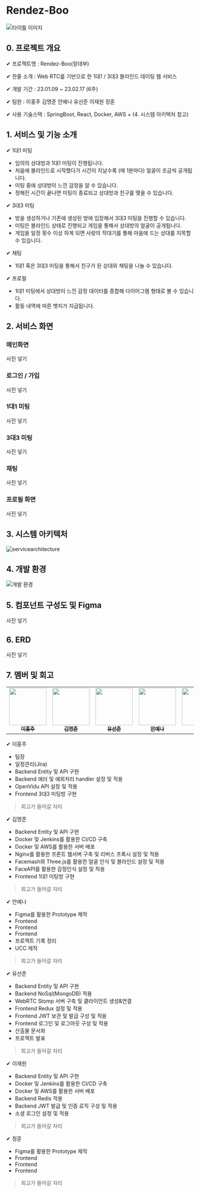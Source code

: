# Rendez-Boo 

![타이틀 이미지](https://user-images.githubusercontent.com/109324637/219056160-a5b1a9cf-bcf5-4835-bc4e-e295666ce5e1.png)

## 0. 프로젝트 개요

✔ 프로젝트명 : Rendez-Boo(랑데부)

✔ 한줄 소개 : Web RTC를 기반으로 한 1대1 / 3대3 블라인드 데이팅 웹 서비스

✔ 개발 기간 : 23.01.09 ~ 23.02.17 (6주)

✔ 팀원 : 이홍주 김명준 안예나 유선준 이재원 정훈

✔ 사용 기술스택 : SpringBoot, React, Docker, AWS + (4. 시스템 아키텍처 참고)

## 1. 서비스 및 기능 소개

✔ 1대1 미팅 
- 임의의 상대방과 1대1 미팅이 진행됩니다.
- 처음에 블라인드로 시작했다가 시간이 지날수록 (매 1분마다) 얼굴이 조금씩 공개됩니다.
- 미팅 중에 상대방이 느낀 감정을 알 수 있습니다.
- 정해진 시간이 끝나면 미팅이 종료되고 상대방과 친구를 맺을 수 있습니다.

✔ 3대3 미팅
- 방을 생성하거나 기존에 생성된 방에 입장해서 3대3 미팅을 진행할 수 있습니다.
- 미팅은 블라인드 상태로 진행되고 게임을 통해서 상대방의 얼굴이 공개됩니다.
- 게임을 일정 횟수 이상 하게 되면 사랑의 작대기를 통해 마음에 드는 상대를 지목할 수 있습니다.

✔ 채팅
- 1대1 혹은 3대3 미팅을 통해서 친구가 된 상대와 채팅을 나눌 수 있습니다.

✔ 프로필
- 1대1 미팅에서 상대방이 느낀 감정 데이터를 종합해 다이어그램 형태로 볼 수 있습니다.
- 활동 내역에 따른 뱃지가 지급됩니다.

## 2. 서비스 화면

### 메인화면

사진 넣기

### 로그인 / 가입

사진 넣기

### 1대1 미팅

사진 넣기

### 3대3 미팅

사진 넣기

### 채팅

사진 넣기

### 프로필 화면

사진 넣기


## 3. 시스템 아키텍처

![servicearchitecture](https://user-images.githubusercontent.com/109324637/219059964-0ed37545-a7f3-4edc-838d-425cb43b8acb.png)


## 4. 개발 환경

![개발 환경](https://user-images.githubusercontent.com/109324637/219061092-ef630192-eb6b-41e6-8255-e003dfaf3fe5.png)


## 5. 컴포넌트 구성도 및 Figma

사진 넣기

## 6. ERD

사진 넣기

## 7. 멤버 및 회고

<table>
  <tr>
    <td align="center"><a href="https://github.com/1109code"><img src="https://avatars.githubusercontent.com/u/109256753?v=4?s=100" width="100px;" alt=""/><br /><sub><b>이홍주</b></sub></a><br /></td>
    <td align="center"><a href="https://github.com/Ming0kim"><img src="https://avatars.githubusercontent.com/u/109322004?v=4?s=100" width="100px;" alt=""/><br /><sub><b>김명준</b></sub></a><br /></td>      
    <td align="center"><a href="https://github.com/Bluuubery"><img src="https://avatars.githubusercontent.com/u/109324637?v=4?s=100" width="100px;" alt=""/><br /><sub><b>유선준</b></sub></a><br /></td>
    <td align="center"><a href="https://github.com/wlsgh7608"><img src="https://avatars.githubusercontent.com/u/62232531?v=4?s=100" width="100px;" alt=""/><br /><sub><b>안예나</b></sub></a><br /></td>      
    <td align="center"><a href="https://github.com/ljaewon97"><img src="https://avatars.githubusercontent.com/u/106070950?v=4?s=100" width="100px;" alt=""/><br /><sub><b>이재원</b></sub></a><br /></td>     
    <td align="center"><a href="https://github.com/Dodamon"><img src="https://avatars.githubusercontent.com/u/103018534?v=4?s=100" width="100px;" alt=""/><br /><sub><b>정훈</b></sub></a><br /></td>   
  </tr>
</table>


✔ 이홍주 
- 팀장
- 일정관리(Jira)
- Backend Entity 및 API 구현
- Backend 에러 및 예외처리 handler 설정 및 적용
- OpenVidu API 설정 및 적용
- Frontend 3대3 미팅방 구현
     
> 회고가 들어갈 자리

✔ 김명준 
- Backend Entity 및 API 구현
- Docker 및 Jenkins를 활용한 CI/CD 구축
- Docker 및 AWS를 활용한 서버 배포
- Nginx를 활용한 프론트 웹서버 구축 및 리버스 프록시 설정 및 적용
- Facemash와 Three.js를 활용한 얼굴 인식 및 블라인드 설정 및 적용
- FaceAPI를 활용한 감정인식 설정 및 적용
- Frontend 1대1 미팅방 구현
     
> 회고가 들어갈 자리

✔ 안예나 
- Figma를 활용한 Prototype 제작
- Frontend 
- Frontend 
- Frontend  
- 프로젝트 기록 정리
- UCC 제작
     
> 회고가 들어갈 자리

✔ 유선준 
- Backend Entity 및 API 구현
- Backend NoSql(MongoDB) 적용
- WebRTC Stomp 서버 구축 및 클라이언트 생성&연결
- Frontend Redux 설정 및 적용
- Frontend JWT 보관 및 발급 구성 및 적용
- Frontend 로그인 및 로그아웃 구성 및 적용 
- 산출물 문서화
- 프로젝트 발표
     
> 회고가 들어갈 자리

✔ 이재원 
- Backend Entity 및 API 구현
- Docker 및 Jenkins를 활용한 CI/CD 구축
- Docker 및 AWS를 활용한 서버 배포
- Backend Redis 적용 
- Backend JWT 발급 및 인증 로직 구성 및 적용
- 소셜 로그인 설정 및 적용
     
> 회고가 들어갈 자리

✔ 정훈 
- Figma를 활용한 Prototype 제작
- Frontend 
- Frontend 
- Frontend  

     
> 회고가 들어갈 자리
